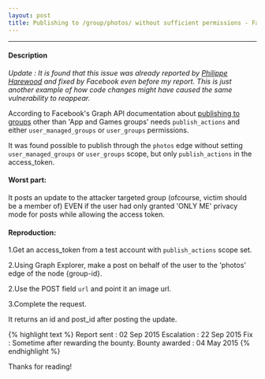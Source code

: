 ```yaml
---
layout: post
title: Publishing to /group/photos/ without sufficient permissions - Facebook Bug
---
```


---

#### Description

<i>Update : It is found that this issue was already reported by <a href="http://philippeharewood.com/the-group-idphotos-endpoint-isnt-obeying-the-publish_actions-and-user_groups-permission-requirement/">Philippe Harewood</a> and fixed by Facebook 
even before my report. This is just another example of how code changes might have caused the same vulnerability to reappear.</i>





According to Facebook's Graph API documentation about <a href="https://developers.facebook.com/docs/graph-api/reference/v2.9/group/feed">publishing to groups</a> other than 'App and Games groups' needs `publish_actions` and either `user_managed_groups` or `user_groups` permissions.

It was found possible to publish through the `photos` edge without setting `user_managed_groups` or `user_groups` scope, but only `publish_actions` in the access_token. 

#### Worst part:

It posts an update to the attacker targeted group (ofcourse, victim should be a member of) EVEN if the user had only granted 'ONLY ME' privacy mode for posts while allowing the access token.

#### Reproduction:


1.Get an access_token from a test account with `publish_actions` scope set.

2.Using Graph Explorer, make a post on behalf of the user to the 'photos' edge of the node {group-id}.

2.Use the POST field `url` and point it an image url.

3.Complete the request.

It returns an id and post_id after posting the update. 

{% highlight text %} 
Report sent : 02 Sep 2015 
Escalation : 22 Sep 2015 
Fix : Sometime after rewarding the bounty.
Bounty awarded : 04 May 2015 
{% endhighlight %}

Thanks for reading!

